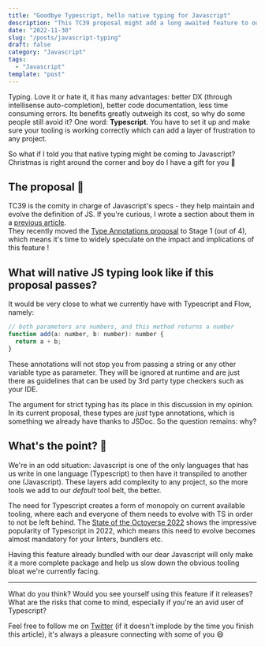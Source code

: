 ```yaml
---
title: "Goodbye Typescript, hello native typing for Javascript"
description: "This TC39 proposal might add a long awaited feature to our favorite language."
date: "2022-11-30"
slug: "/posts/javascript-typing"
draft: false
category: "Javascript"
tags:
  - "Javascript"
template: "post"
---
```


Typing. Love it or hate it, it has many advantages: better DX (through intellisense auto-completion), better code  documentation, less time consuming errors. Its benefits greatly outweigh its cost, so why do some people still avoid it? One word: **Typescript**. You have to set it up and make sure your tooling is working correctly which can add a layer of frustration to any project.

So what if I told you that native typing might be coming to Javascript? Christmas is right around the corner and boy do I have a gift for you 🎅

## The proposal 📄

TC39 is the comity in charge of Javascript's specs - they help maintain and evolve the definition of JS. If you're curious, I wrote a section about them in a [previous article](https://dev.to/christopherkade/the-future-of-javascript-features-to-keep-an-eye-on-3d0h).  
They recently moved the [Type Annotations proposal](https://github.com/tc39/proposal-type-annotations) to Stage 1 (out of 4), which means it's time to widely speculate on the impact and implications of this feature !

## What will native JS typing look like if this proposal passes? 

It would be very close to what we currently have with Typescript and Flow, namely:

```js
// both parameters are numbers, and this method returns a number
function add(a: number, b: number): number {
  return a + b;
}
```

These annotations will not stop you from passing a string or any other variable type as parameter. They will be ignored at runtime and are just there as guidelines that can be used by 3rd party type checkers such as your IDE.

The argument for strict typing has its place in this discussion in my opinion. In its current proposal, these types are _just_ type annotations, which is something we already have thanks to JSDoc. So the question remains: why?

## What's the point? 🤷

We're in an odd situation: Javascript is one of the only languages that has us write in one language (Typescript) to then have it transpiled to another one (Javascript). These layers add complexity to any project, so the more tools we add to our _default_ tool belt, the better.

The need for Typescript creates a form of monopoly on current available tooling, where each and everyone of them needs to evolve with TS in order to not be left behind. The [State of the Octoverse 2022](https://octoverse.github.com/2022/top-programming-languages) shows the impressive popularity of Typescript in 2022, which means this need to evolve becomes almost mandatory for your linters, bundlers etc.

Having this feature already bundled with our dear Javascript will only make it a more complete package and help us slow down the obvious tooling bloat we're currently facing.

--- 

What do you think? Would you see yourself using this feature if it releases? What are the risks that come to mind, especially if you're an avid user of Typescript?

Feel free to follow me on [Twitter](https://twitter.com/christo_kade) (if it doesn't implode by the time you finish this article), it's always a pleasure connecting with some of you 😄
